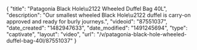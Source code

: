 {
    "title": "Patagonia Black Hole\u2122 Wheeled Duffel Bag 40L",
    "description": "Our smallest wheeled Black Hole\u2122 duffel is carry-on approved and ready for burly journeys.",
    "videoid": "87551037",
    "date_created": "1482947633",
    "date_modified": "1491245694",
    "type": "captivate",
    "layout": "video",
    "url": "\/v\/patagonia-black-hole-wheeled-duffel-bag-40l\/87551037"
}